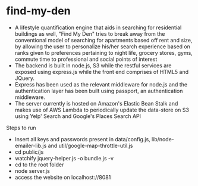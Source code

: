 # find-my-den
- A lifestyle quantification engine that aids in searching for residential buildings as well, "Find My Den" tries to break away from the conventional model of searching for apartments based off rent and size, by allowing the user to personalize his/her search experience based on ranks given to preferences pertaining to night life, grocery stores, gyms, commute time to professional and social points of interest
- The backend is built in node.js, S3 while the restful services are exposed using express.js while the front end comprises of HTML5 and JQuery.
- Express has been used as the relevant middleware for node.js and the authentication layer has been built using passport, an authentication middleware.
- The server currently is hosted on Amazon's Elastic Bean Stalk and makes use of AWS Lambda to periodically update the data-store on S3 using Yelp' Search and Google's Places Search API

Steps to run
- Insert all keys and passwords present in data/config.js, lib/node-emailer-lib.js  and util/google-map-throttle-util.js
- cd public/js
- watchify jquery-helper.js -o bundle.js -v
- cd to the root folder
- node server.js
- access the website on localhost://8081
